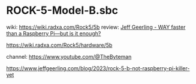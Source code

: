 # ROCK-5-Model-B.sbc
wiki: https://wiki.radxa.com/Rock5/5b review: [Jeff Geerling - WAY faster than a Raspberry Pi—but is it enough?](https://youtu.be/CxD_0q8tAdc)

https://wiki.radxa.com/Rock5/hardware/5b

channel: https://www.youtube.com/@TheByteman

https://www.jeffgeerling.com/blog/2023/rock-5-b-not-raspberry-pi-killer-yet
